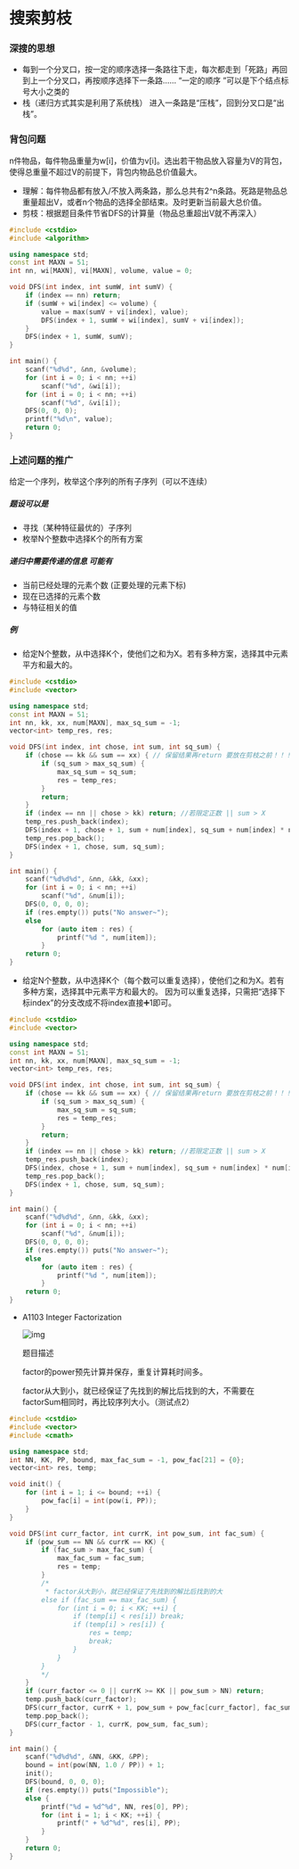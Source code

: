 # 搜索剪枝

### 深搜的思想

- 每到一个分叉口，按一定的顺序选择一条路往下走，每次都走到「死路」再回到上一个分叉口，再按顺序选择下一条路……
   “一定的顺序 ”可以是下个结点标号大小之类的
- 栈（递归方式其实是利用了系统栈）
   进入一条路是“压栈”，回到分叉口是“出栈”。

### 背包问题

n件物品，每件物品重量为w[i]，价值为v[i]。选出若干物品放入容量为V的背包，使得总重量不超过V的前提下，背包内物品总价值最大。

- 理解：每件物品都有放入/不放入两条路，那么总共有2^n条路。死路是物品总重量超出V，或者n个物品的选择全部结束。及时更新当前最大总价值。
- 剪枝：根据题目条件节省DFS的计算量（物品总重超出V就不再深入）



```cpp
#include <cstdio>
#include <algorithm>

using namespace std;
const int MAXN = 51;
int nn, wi[MAXN], vi[MAXN], volume, value = 0;

void DFS(int index, int sumW, int sumV) {
    if (index == nn) return;
    if (sumW + wi[index] <= volume) {
        value = max(sumV + vi[index], value);
        DFS(index + 1, sumW + wi[index], sumV + vi[index]);
    }
    DFS(index + 1, sumW, sumV);
}

int main() {
    scanf("%d%d", &nn, &volume);
    for (int i = 0; i < nn; ++i)
        scanf("%d", &wi[i]);
    for (int i = 0; i < nn; ++i)
        scanf("%d", &vi[i]);
    DFS(0, 0, 0);
    printf("%d\n", value);
    return 0;
}
```

### 上述问题的推广

给定一个序列，枚举这个序列的所有子序列（可以不连续）

##### *题设可以是*

- 寻找（某种特征最优的）子序列
- 枚举N个整数中选择K个的所有方案

##### *递归中需要传递的信息* 可能有

- 当前已经处理的元素个数 (正要处理的元素下标)
- 现在已选择的元素个数
- 与特征相关的值

##### 例

- 给定N个整数，从中选择K个，使他们之和为X。若有多种方案，选择其中元素平方和最大的。



```cpp
#include <cstdio>
#include <vector>

using namespace std;
const int MAXN = 51;
int nn, kk, xx, num[MAXN], max_sq_sum = -1;
vector<int> temp_res, res;

void DFS(int index, int chose, int sum, int sq_sum) {
    if (chose == kk && sum == xx) { // 保留结果再return 要放在剪枝之前！！！
        if (sq_sum > max_sq_sum) {
            max_sq_sum = sq_sum;
            res = temp_res;
        }
        return;
    }
    if (index == nn || chose > kk) return; //若限定正数 || sum > X
    temp_res.push_back(index);
    DFS(index + 1, chose + 1, sum + num[index], sq_sum + num[index] * num[index]);
    temp_res.pop_back();
    DFS(index + 1, chose, sum, sq_sum);
}

int main() {
    scanf("%d%d%d", &nn, &kk, &xx);
    for (int i = 0; i < nn; ++i)
        scanf("%d", &num[i]);
    DFS(0, 0, 0, 0);
    if (res.empty()) puts("No answer~");
    else
        for (auto item : res) {
            printf("%d ", num[item]);
        }
    return 0;
}
```

- 给定N个整数，从中选择K个（每个数可以重复选择），使他们之和为X。若有多种方案，选择其中元素平方和最大的。
   因为可以重复选择，只需把“选择下标index”的分支改成不将index直接➕1即可。



```cpp
#include <cstdio>
#include <vector>

using namespace std;
const int MAXN = 51;
int nn, kk, xx, num[MAXN], max_sq_sum = -1;
vector<int> temp_res, res;

void DFS(int index, int chose, int sum, int sq_sum) {
    if (chose == kk && sum == xx) { // 保留结果再return 要放在剪枝之前！！！
        if (sq_sum > max_sq_sum) {
            max_sq_sum = sq_sum;
            res = temp_res;
        }
        return;
    }
    if (index == nn || chose > kk) return; //若限定正数 || sum > X
    temp_res.push_back(index);
    DFS(index, chose + 1, sum + num[index], sq_sum + num[index] * num[index]);
    temp_res.pop_back();
    DFS(index + 1, chose, sum, sq_sum);
}

int main() {
    scanf("%d%d%d", &nn, &kk, &xx);
    for (int i = 0; i < nn; ++i)
        scanf("%d", &num[i]);
    DFS(0, 0, 0, 0);
    if (res.empty()) puts("No answer~");
    else
        for (auto item : res) {
            printf("%d ", num[item]);
        }
    return 0;
}
```

- A1103 Integer Factorization

  ![img](https:////upload-images.jianshu.io/upload_images/10854666-84bd3006d7ec9182.png?imageMogr2/auto-orient/strip|imageView2/2/w/1200/format/webp)

  题目描述

  ️factor的power预先计算并保存，重复计算耗时间多。

  ️factor从大到小，就已经保证了先找到的解比后找到的大，不需要在factorSum相同时，再比较序列大小。（测试点2）



```cpp
#include <cstdio>
#include <vector>
#include <cmath>

using namespace std;
int NN, KK, PP, bound, max_fac_sum = -1, pow_fac[21] = {0};
vector<int> res, temp;

void init() {
    for (int i = 1; i <= bound; ++i) {
        pow_fac[i] = int(pow(i, PP));
    }
}

void DFS(int curr_factor, int currK, int pow_sum, int fac_sum) {
    if (pow_sum == NN && currK == KK) {
        if (fac_sum > max_fac_sum) {
            max_fac_sum = fac_sum;
            res = temp;
        }
        /*
         * factor从大到小，就已经保证了先找到的解比后找到的大
        else if (fac_sum == max_fac_sum) {
            for (int i = 0; i < KK; ++i) {
                if (temp[i] < res[i]) break;
                if (temp[i] > res[i]) {
                    res = temp;
                    break;
                }
            }
        }
        */
    }
    if (curr_factor <= 0 || currK >= KK || pow_sum > NN) return;
    temp.push_back(curr_factor);
    DFS(curr_factor, currK + 1, pow_sum + pow_fac[curr_factor], fac_sum + curr_factor);
    temp.pop_back();
    DFS(curr_factor - 1, currK, pow_sum, fac_sum);
}

int main() {
    scanf("%d%d%d", &NN, &KK, &PP);
    bound = int(pow(NN, 1.0 / PP)) + 1;
    init();
    DFS(bound, 0, 0, 0);
    if (res.empty()) puts("Impossible");
    else {
        printf("%d = %d^%d", NN, res[0], PP);
        for (int i = 1; i < KK; ++i) {
            printf(" + %d^%d", res[i], PP);
        }
    }
    return 0;
}
```



